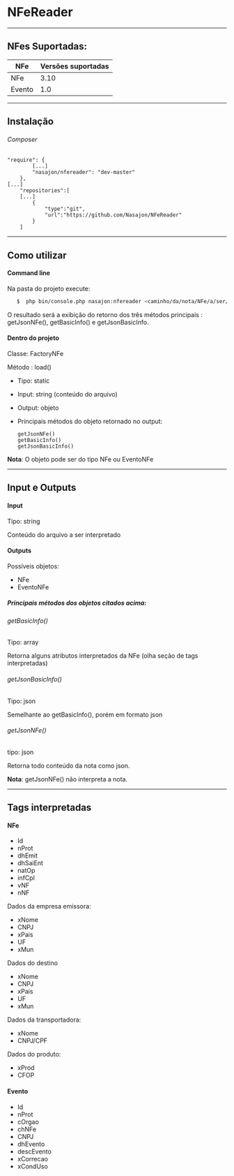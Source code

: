 # NFeReader
 ------------
## NFes Suportadas:

  NFe| Versões suportadas
------------ | -------------
NFe | 3.10
Evento | 1.0

------------
## Instalação
###### Composer
```
"require": {
        [...]
        "nasajon/nfereader": "dev-master"
    },
[...]
    "repositories":[
    [...]
        {
            "type":"git",
            "url":"https://github.com/Nasajon/NFeReader"
        }
    ]
```
------------
## Como utilizar

#### Command line

Na pasta do projeto execute:
```bash
   $  php bin/console.php nasajon:nfereader <caminho/da/nota/NFe/a/ser/lida>
```
O resultado será a exibição do retorno dos três métodos principais : getJsonNFe(), getBasicInfo() e getJsonBasicInfo.

#### Dentro do projeto
 Classe: FactoryNFe

 Método : load()

 - Tipo: static
   
 - Input: string (conteúdo do arquivo)
   
 - Output: objeto
   
 - Principais métodos do objeto retornado no output:
  
       getJsonNFe()
       getBasicInfo()
       getJsonBasicInfo()
      
**Nota**: O objeto pode ser do tipo NFe ou EventoNFe


------------
## Input e Outputs

#### Input

Tipo: string 

Conteúdo do arquivo a ser interpretado

#### Outputs
Possíveis objetos:
* NFe
* EventoNFe

##### Principais métodos dos objetos citados acima:

###### getBasicInfo()

Tipo: array

Retorna alguns atributos interpretados da NFe (olha seção de tags interpretadas)

###### getJsonBasicInfo()

Tipo: json

Semelhante ao getBasicInfo(), porém em formato json

###### getJsonNFe()

tipo: json

Retorna todo conteúdo da nota como json. 

**Nota**: getJsonNFe() não interpreta a nota.

------------
## Tags interpretadas 

#### NFe

* Id
* nProt
* dhEmit
* dhSaiEnt
* natOp
* infCpl
* vNF
* nNF

Dados da empresa emissora:

* xNome
* CNPJ
* xPais
* UF
* xMun

Dados do destino

* xNome
* CNPJ
* xPais
* UF
* xMun

Dados da transportadora:

* xNome
* CNPJ/CPF

Dados do produto:

* xProd
* CFOP

#### Evento

* Id
* nProt
* cOrgao
* chNFe
* CNPJ
* dhEvento
* descEvento
* xCorrecao
* xCondUso

